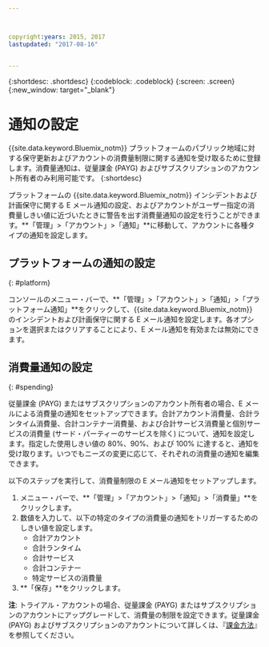 ```yaml
---



copyright:years: 2015, 2017
lastupdated: "2017-08-16"


---
```


{:shortdesc: .shortdesc}
{:codeblock: .codeblock}
{:screen: .screen}
{:new_window: target="_blank"}

# 通知の設定
{{site.data.keyword.Bluemix_notm}} プラットフォームのパブリック地域に対する保守更新およびアカウントの消費量制限に関する通知を受け取るために登録します。消費量通知は、従量課金 (PAYG) およびサブスクリプションのアカウント所有者のみ利用可能です。
{:shortdesc}

プラットフォームの {{site.data.keyword.Bluemix_notm}} インシデントおよび計画保守に関する E メール通知の設定、およびアカウントがユーザー指定の消費量しきい値に近づいたときに警告を出す消費量通知の設定を行うことができます。**「管理」>「アカウント」>「通知」**に移動して、アカウントに各種タイプの通知を設定します。

## プラットフォームの通知の設定
{: #platform}

コンソールのメニュー・バーで、**「管理」>「アカウント」>「通知」>「プラットフォーム通知」**をクリックして、{{site.data.keyword.Bluemix_notm}} のインシデントおよび計画保守に関する E メール通知を設定します。各オプションを選択またはクリアすることにより、E メール通知を有効または無効にできます。

## 消費量通知の設定
{: #spending}

従量課金 (PAYG) またはサブスクリプションのアカウント所有者の場合、E メールによる消費量の通知をセットアップできます。合計アカウント消費量、合計ランタイム消費量、合計コンテナー消費量、および合計サービス消費量と個別サービスの消費量 (サード・パーティーのサービスを除く) について、通知を設定します。指定した使用しきい値の 80%、90%、および 100% に達すると、通知を受け取ります。いつでもニーズの変更に応じて、それぞれの消費量の通知を編集できます。

以下のステップを実行して、消費量制限の E メール通知をセットアップします。
1. メニュー・バーで、**「管理」>「アカウント」>「通知」>「消費量」**をクリックします。
2. 数値を入力して、以下の特定のタイプの消費量の通知をトリガーするためのしきい値を設定します。
    * 合計アカウント
    * 合計ランタイム
    * 合計サービス
    * 合計コンテナー
    * 特定サービスの消費量
3. **「保存」**をクリックします。

**注**: トライアル・アカウントの場合、従量課金 (PAYG) またはサブスクリプションのアカウントにアップグレードして、消費量の制限を設定できます。従量課金 (PAYG) およびサブスクリプションのアカウントについて詳しくは、『[課金方法](/docs/pricing/how_charged.html)』を参照してください。
